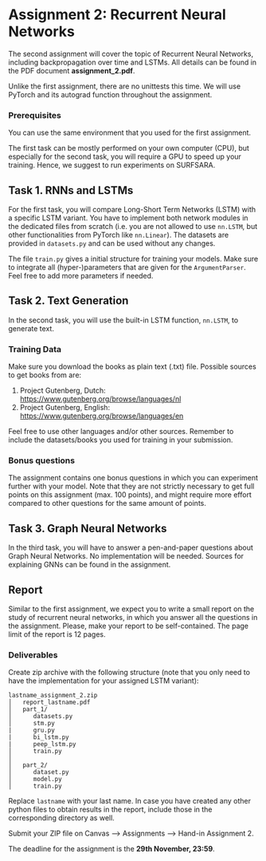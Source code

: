 # Assignment 2: Recurrent Neural Networks

The second assignment will cover the topic of Recurrent Neural Networks, including backpropagation over time and LSTMs. All details can be found in the PDF document **assignment_2.pdf**.

Unlike the first assignment, there are no unittests this time. We will use PyTorch and its autograd function throughout the assignment.

### Prerequisites

You can use the same environment that you used for the first assignment. 

The first task can be mostly performed on your own computer (CPU), but especially for the second task, you will require a GPU to speed up your training. Hence, we suggest to run experiments on SURFSARA. 

## Task 1. RNNs and LSTMs

For the first task, you will compare Long-Short Term Networks (LSTM) with a specific LSTM variant. You have to implement both network modules in the dedicated files from scratch (i.e. you are not allowed to use `nn.LSTM`, but other functionalities from PyTorch like `nn.Linear`). The datasets are provided in `datasets.py` and can be used without any changes. 

The file `train.py` gives a initial structure for training your models. Make sure to integrate all (hyper-)parameters that are given for the `ArgumentParser`. Feel free to add more parameters if needed.

## Task 2. Text Generation

In the second task, you will use the built-in LSTM function, `nn.LSTM`, to generate text.

### Training Data

Make sure you download the books as plain text (.txt) file. Possible sources to get books from are:

1. Project Gutenberg, Dutch: https://www.gutenberg.org/browse/languages/nl
2. Project Gutenberg, English: https://www.gutenberg.org/browse/languages/en

Feel free to use other languages and/or other sources. Remember to include the datasets/books you used for training in your submission.

### Bonus questions

The assignment contains one bonus questions in which you can experiment further with your model. Note that they are not strictly necessary to get full points on this assignment (max. 100 points), and might require more effort compared to other questions for the same amount of points.

## Task 3. Graph Neural Networks

In the third task, you will have to answer a pen-and-paper questions about Graph Neural Networks. No implementation will be needed. Sources for explaining GNNs can be found in the assignment.

## Report

Similar to the first assignment, we expect you to write a small report on the study of recurrent neural networks, in which you answer all the questions in the assignment. Please, make your report to be self-contained. The page limit of the report is 12 pages.

### Deliverables

Create zip archive with the following structure (note that you only need to have the implementation for your assigned LSTM variant):

```
lastname_assignment_2.zip
│   report_lastname.pdf
│   part_1/
│      datasets.py
│      stm.py
|      gru.py
|      bi_lstm.py
|      peep_lstm.py
│      train.py
│ 
│   part_2/
│      dataset.py
│      model.py
│      train.py
```

Replace `lastname` with your last name. In case you have created any other python files to obtain results in the report, include those in the corresponding directory as well.

Submit your ZIP file on Canvas --> Assignments --> Hand-in Assignment 2.

The deadline for the assignment is the **29th November, 23:59**.


